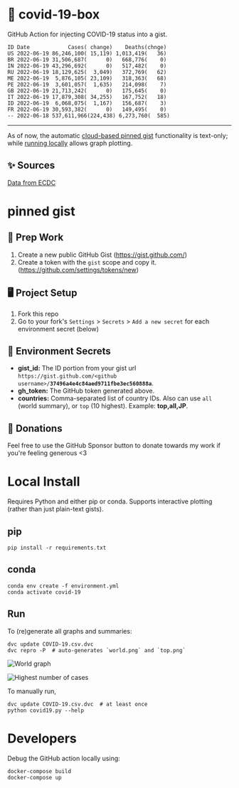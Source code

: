 # 🏥 covid-19-box

GitHub Action for injecting COVID-19 status into a gist.

```
ID Date            Cases( change)    Deaths(chnge)
US 2022-06-19 86,246,100( 15,119) 1,013,419(   36)
BR 2022-06-19 31,506,687(      0)   668,776(    0)
IN 2022-06-19 43,296,692(      0)   517,482(    0)
RU 2022-06-19 18,129,625(  3,049)   372,769(   62)
ME 2022-06-19  5,876,105( 23,109)   318,363(   68)
PE 2022-06-19  3,601,057(  1,635)   214,098(    7)
GB 2022-06-19 21,713,242(      0)   175,645(    0)
IT 2022-06-19 17,879,308( 34,255)   167,752(   18)
ID 2022-06-19  6,068,075(  1,167)   156,687(    3)
FR 2022-06-19 30,593,382(      0)   149,495(    0)
-- 2022-06-18 537,611,966(224,438) 6,273,760(  585)
```

---

As of now, the automatic [cloud-based pinned gist](#pinned-gist) functionality is text-only;
while [running locally](#local-install) allows graph plotting.

## ✨ Sources

[Data from ECDC](https://www.ecdc.europa.eu/en/publications-data/download-todays-data-geographic-distribution-covid-19-cases-worldwide)

# pinned gist

## 🎒 Prep Work
1. Create a new public GitHub Gist (https://gist.github.com/)
1. Create a token with the `gist` scope and copy it. (https://github.com/settings/tokens/new)

## 🖥 Project Setup
1. Fork this repo
1. Go to your fork's `Settings` > `Secrets` > `Add a new secret` for each environment secret (below)

## 🤫 Environment Secrets
- **gist_id:** The ID portion from your gist url `https://gist.github.com/<github username>/`**`37496a4e4c84aed9711fbe3ec560888a`**.
- **gh_token:** The GitHub token generated above.
- **countries:** Comma-separated list of country IDs. Also can use `all` (world summary), or `top` (10 highest). Example: **top,all,JP**.

## 💸 Donations

Feel free to use the GitHub Sponsor button to donate towards my work if you're feeling generous <3

# Local Install

Requires Python and either pip or conda. Supports interactive plotting (rather than just plain-text gists).

## pip

```
pip install -r requirements.txt
```

## conda

```
conda env create -f environment.yml
conda activate covid-19
```

## Run

To (re)generate all graphs and summaries:

```
dvc update COVID-19.csv.dvc
dvc repro -P  # auto-generates `world.png` and `top.png`
```

![World graph](world.png)

![Highest number of cases](top.png)

To manually run,

```
dvc update COVID-19.csv.dvc  # at least once
python covid19.py --help
```

# Developers

Debug the GitHub action locally using:

```
docker-compose build
docker-compose up
```
